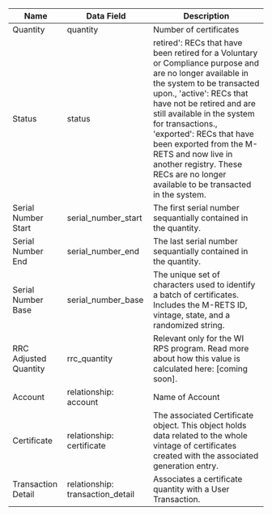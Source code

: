 | Name                  | Data Field                       | Description                                                                                                                                                                                                                                                                                                                                                                                                  |
|-----------------------|----------------------------------|--------------------------------------------------------------------------------------------------------------------------------------------------------------------------------------------------------------------------------------------------------------------------------------------------------------------------------------------------------------------------------------------------------------|
| Quantity              | quantity                         | Number of certificates                                                                                                                                                                                                                                                                                                                                                                                       |
| Status                | status                           | retired': RECs that have been retired for a Voluntary or Compliance purpose and are no longer available in the system to be transacted upon., 'active': RECs that have not be retired and are still available in the system for transactions., 'exported': RECs that have been exported from the M-RETS and now live in another registry. These RECs are no longer available to be transacted in the system. |
| Serial Number Start   | serial_number_start              | The first serial number sequantially contained in the quantity.                                                                                                                                                                                                                                                                                                                                              |
| Serial Number End     | serial_number_end                | The last serial number sequantially contained in the quantity.                                                                                                                                                                                                                                                                                                                                               |
| Serial Number Base    | serial_number_base               | The unique set of characters used to identify a batch of certificates. Includes the M-RETS ID, vintage, state, and a randomized string.                                                                                                                                                                                                                                                                      |
| RRC Adjusted Quantity | rrc_quantity                     | Relevant only for the WI RPS program. Read more about how this value is calculated here: [coming soon].                                                                                                                                                                                                                                                                                                      |
| Account               | relationship: account            | Name of Account                                                                                                                                                                                                                                                                                                                                                                                              |
| Certificate           | relationship: certificate        | The associated Certificate object. This object holds data related to the whole vintage of certificates created with the associated generation entry.                                                                                                                                                                                                                                                         |
| Transaction Detail    | relationship: transaction_detail | Associates a certificate quantity with a User Transaction.                                                                                                                                                                                                                                                                                                                                                   |